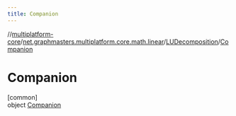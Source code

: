 ```yaml
---
title: Companion
---
```

//[multiplatform-core](../../../../index.html)/[net.graphmasters.multiplatform.core.math.linear](../../index.html)/[LUDecomposition](../index.html)/[Companion](index.html)



# Companion



[common]\
object [Companion](index.html)


